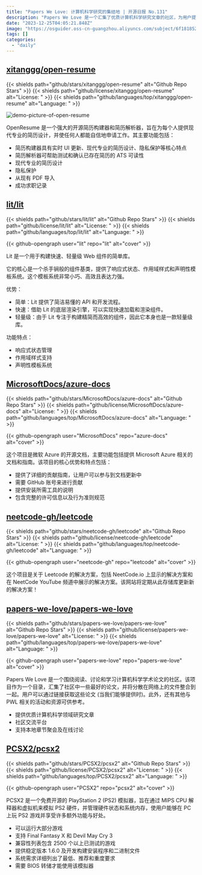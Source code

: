 ```yaml
---
title: "Papers We Love: 计算机科学研究的集结地 | 开源日报 No.131"
description: "Papers We Love 是一个汇集了优质计算机科学研究文章的社区，为用户提供了一个学习、讨论和交流的平台。通过提供论文链接，用户可以方便地获取这些论文。此外，Papers We Love 还提供了其他与计算机科学相关的活动和资源，支持本地章节聚会和在线讨论。"
date: "2023-12-25T04:05:21.848Z"
image: "https://osguider.oss-cn-guangzhou.aliyuncs.com/subject/6f1818527fb9b46353f1a9cf2e678c26.png"
tags: []
categories:
  - "daily"
---
```


## [xitanggg/open-resume](https://github.com/xitanggg/open-resume)

{{< shields path="github/stars/xitanggg/open-resume" alt="Github Repo Stars" >}} {{< shields path="github/license/xitanggg/open-resume" alt="License: " >}} {{< shields path="github/languages/top/xitanggg/open-resume" alt="Language: " >}}

![demo-picture-of-open-resume](https://osguider.oss-cn-guangzhou.aliyuncs.com/subject/a1488e0b5f8aedaf271f378dda49926b.gif)

OpenResume 是一个强大的开源简历构建器和简历解析器，旨在为每个人提供现代专业的简历设计，并使任何人都能自信地申请工作。其主要功能包括：

- 简历构建器具有实时 UI 更新、现代专业的简历设计、隐私保护等核心特点
- 简历解析器可帮助测试和确认已存在简历的 ATS 可读性
- 现代专业的简历设计
- 隐私保护
- 从现有 PDF 导入
- 成功求职记录
  
## [lit/lit](https://github.com/lit/lit)

{{< shields path="github/stars/lit/lit" alt="Github Repo Stars" >}} {{< shields path="github/license/lit/lit" alt="License: " >}} {{< shields path="github/languages/top/lit/lit" alt="Language: " >}}

{{< github-opengraph user="lit" repo="lit" alt="cover" >}}

Lit 是一个用于构建快速、轻量级 Web 组件的简单库。

它的核心是一个杀手锏般的组件基类，提供了响应式状态、作用域样式和声明性模板系统。这个模板系统非常小巧、高效且表达力强。

优势：

- 简单：Lit 提供了简洁易懂的 API 和开发流程。
- 快速：借助 Lit 的底层渲染引擎，可以实现快速加载和渲染组件。
- 轻量级：由于 Lit 专注于构建精简而高效的组件，因此它本身也是一款轻量级库。

功能特点：

- 响应式状态管理
- 作用域样式支持
- 声明性模板系统
  
## [MicrosoftDocs/azure-docs](https://github.com/MicrosoftDocs/azure-docs)

{{< shields path="github/stars/MicrosoftDocs/azure-docs" alt="Github Repo Stars" >}} {{< shields path="github/license/MicrosoftDocs/azure-docs" alt="License: " >}} {{< shields path="github/languages/top/MicrosoftDocs/azure-docs" alt="Language: " >}}

{{< github-opengraph user="MicrosoftDocs" repo="azure-docs" alt="cover" >}}

这个项目是微软 Azure 的开源文档，主要功能包括提供 Microsoft Azure 相关的文档和指南。该项目的核心优势和特点包括：

- 提供了详细的贡献指南，让用户可以参与到文档更新中
- 需要 GitHub 账号来进行贡献
- 提供安装所需工具的说明
- 包含完整的许可信息以及行为准则规范
  
## [neetcode-gh/leetcode](https://github.com/neetcode-gh/leetcode)

{{< shields path="github/stars/neetcode-gh/leetcode" alt="Github Repo Stars" >}} {{< shields path="github/license/neetcode-gh/leetcode" alt="License: " >}} {{< shields path="github/languages/top/neetcode-gh/leetcode" alt="Language: " >}}

{{< github-opengraph user="neetcode-gh" repo="leetcode" alt="cover" >}}

这个项目是关于 Leetcode 的解决方案，包括 NeetCode.io 上显示的解决方案和在 NeetCode YouTube 频道中展示的解决方案。该网站将定期从此存储库更新新的解决方案！
  
## [papers-we-love/papers-we-love](https://github.com/papers-we-love/papers-we-love)

{{< shields path="github/stars/papers-we-love/papers-we-love" alt="Github Repo Stars" >}} {{< shields path="github/license/papers-we-love/papers-we-love" alt="License: " >}} {{< shields path="github/languages/top/papers-we-love/papers-we-love" alt="Language: " >}}

{{< github-opengraph user="papers-we-love" repo="papers-we-love" alt="cover" >}}

Papers We Love 是一个围绕阅读、讨论和学习计算机科学学术论文的社区。该项目作为一个目录，汇集了社区中一些最好的论文，并将分散在网络上的文件整合到一起。用户可以通过链接获取这些论文 (当我们能够提供时)。此外，还有其他与 PWL 相关的活动和资源可供参考。

- 提供优质计算机科学领域研究文章
- 社区交流平台
- 支持本地章节聚会及在线讨论
  
## [PCSX2/pcsx2](https://github.com/PCSX2/pcsx2)

{{< shields path="github/stars/PCSX2/pcsx2" alt="Github Repo Stars" >}} {{< shields path="github/license/PCSX2/pcsx2" alt="License: " >}} {{< shields path="github/languages/top/PCSX2/pcsx2" alt="Language: " >}}

{{< github-opengraph user="PCSX2" repo="pcsx2" alt="cover" >}}

PCSX2 是一个免费开源的 PlayStation 2 (PS2) 模拟器，旨在通过 MIPS CPU 解释器和虚拟机来模拟 PS2 硬件，并管理硬件状态和系统内存，使用户能够在 PC 上玩 PS2 游戏并享受许多额外功能与好处。

- 可以运行大部分游戏
- 支持 Final Fantasy X 和 Devil May Cry 3
- 兼容性列表包含 2500 个以上已测试的游戏
- 提供稳定版本 1.6.0 及开发构建安装程序和二进制文件
- 系统需求详细列出了最低、推荐和重度要求
- 需要 BIOS 转储才能使用该模拟器
  
